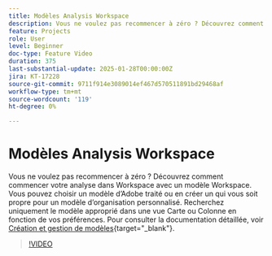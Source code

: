 ```yaml
---
title: Modèles Analysis Workspace
description: Vous ne voulez pas recommencer à zéro ? Découvrez comment commencer votre analyse dans Workspace avec un modèle Workspace. Vous pouvez choisir un modèle d’Adobe traité ou en créer un qui vous soit propre pour un modèle d’organisation personnalisé. Recherchez uniquement le modèle approprié dans une vue Carte ou Colonne en fonction de vos préférences.
feature: Projects
role: User
level: Beginner
doc-type: Feature Video
duration: 375
last-substantial-update: 2025-01-28T00:00:00Z
jira: KT-17228
source-git-commit: 9711f914e3089014ef467d570511891bd29468af
workflow-type: tm+mt
source-wordcount: '119'
ht-degree: 0%

---
```



# Modèles Analysis Workspace

Vous ne voulez pas recommencer à zéro ? Découvrez comment commencer votre analyse dans Workspace avec un modèle Workspace. Vous pouvez choisir un modèle d’Adobe traité ou en créer un qui vous soit propre pour un modèle d’organisation personnalisé. Recherchez uniquement le modèle approprié dans une vue Carte ou Colonne en fonction de vos préférences. Pour consulter la documentation détaillée, voir [Création et gestion de modèles](https://experienceleague.adobe.com/fr/docs/analytics-platform/using/cja-workspace/templates/create-templates?lang=en){target="_blank"}.

>[!VIDEO](https://video.tv.adobe.com/v/3443172/?learn=on&enablevpops&captions=fre_fr)
